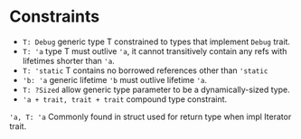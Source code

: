 # Constraints

- `T: Debug` generic type T constrained to types that implement `Debug` trait.
- `T: 'a` type T must outlive `'a`, it cannot transitively contain any refs with lifetimes shorter than `'a`.
- `T: 'static` T contains no borrowed references other than `'static`
- `'b: 'a` generic lifetime `'b` must outlive lifetime `'a`.
- `T: ?Sized` allow generic type parameter to be a dynamically-sized type.
- `'a + trait, trait + trait` compound type constraint.


`'a, T: 'a`
Commonly found in struct used for return type when impl Iterator trait. 
